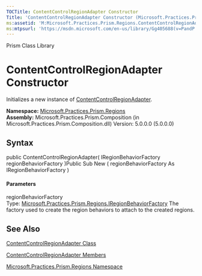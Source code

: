 ```yaml
---
TOCTitle: ContentControlRegionAdapter Constructor
Title: 'ContentControlRegionAdapter Constructor (Microsoft.Practices.Prism.Regions)'
ms:assetid: 'M:Microsoft.Practices.Prism.Regions.ContentControlRegionAdapter.\#ctor(Microsoft.Practices.Prism.Regions.IRegionBehaviorFactory)'
ms:mtpsurl: 'https://msdn.microsoft.com/en-us/library/Gg405688(v=PandP.50)'
---
```


Prism Class Library

ContentControlRegionAdapter Constructor
=======================================

Initializes a new instance of [ContentControlRegionAdapter](https://msdn.microsoft.com/t:microsoft.practices.prism.regions.contentcontrolregionadapter).

**Namespace:** [Microsoft.Practices.Prism.Regions](https://msdn.microsoft.com/n:microsoft.practices.prism.regions)
**Assembly:** Microsoft.Practices.Prism.Composition (in Microsoft.Practices.Prism.Composition.dll) Version: 5.0.0.0 (5.0.0.0)

## Syntax


<span id="syntaxToggle"></span>public ContentControlRegionAdapter( IRegionBehaviorFactory regionBehaviorFactory )Public Sub New ( regionBehaviorFactory As IRegionBehaviorFactory )
#### Parameters

regionBehaviorFactory  
Type: [Microsoft.Practices.Prism.Regions.IRegionBehaviorFactory](https://msdn.microsoft.com/t:microsoft.practices.prism.regions.iregionbehaviorfactory)
The factory used to create the region behaviors to attach to the created regions.

See Also
--------


[ContentControlRegionAdapter Class](https://msdn.microsoft.com/t:microsoft.practices.prism.regions.contentcontrolregionadapter)

[ContentControlRegionAdapter Members](https://msdn.microsoft.com/allmembers.t:microsoft.practices.prism.regions.contentcontrolregionadapter)

[Microsoft.Practices.Prism.Regions Namespace](https://msdn.microsoft.com/n:microsoft.practices.prism.regions)
